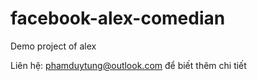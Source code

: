 # facebook-alex-comedian

Demo project of alex

Liên hệ: phamduytung@outlook.com để biết thêm chi tiết

